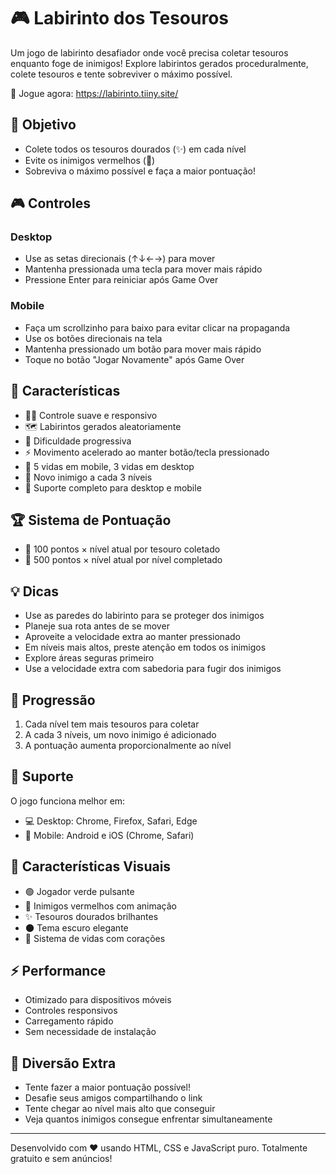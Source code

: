# 🎮 Labirinto dos Tesouros

Um jogo de labirinto desafiador onde você precisa coletar tesouros enquanto foge de inimigos! Explore labirintos gerados proceduralmente, colete tesouros e tente sobreviver o máximo possível.

🎯 Jogue agora: <a href="https://labirinto.tiiny.site/" target="_blank" rel="noopener noreferrer">https://labirinto.tiiny.site/</a>

## 🎯 Objetivo

- Colete todos os tesouros dourados (✨) em cada nível
- Evite os inimigos vermelhos (🔴)
- Sobreviva o máximo possível e faça a maior pontuação!

## 🎮 Controles

### Desktop
- Use as setas direcionais (↑↓←→) para mover
- Mantenha pressionada uma tecla para mover mais rápido
- Pressione Enter para reiniciar após Game Over

### Mobile
- Faça um scrollzinho para baixo para evitar clicar na propaganda
- Use os botões direcionais na tela
- Mantenha pressionado um botão para mover mais rápido
- Toque no botão "Jogar Novamente" após Game Over

## 🌟 Características

- 🏃‍♂️ Controle suave e responsivo
- 🗺️ Labirintos gerados aleatoriamente
- 🔄 Dificuldade progressiva
- ⚡ Movimento acelerado ao manter botão/tecla pressionado
- 💖 5 vidas em mobile, 3 vidas em desktop
- 👾 Novo inimigo a cada 3 níveis
- 📱 Suporte completo para desktop e mobile

## 🏆 Sistema de Pontuação

- 💎 100 pontos × nível atual por tesouro coletado
- 🌟 500 pontos × nível atual por nível completado

## 💡 Dicas

- Use as paredes do labirinto para se proteger dos inimigos
- Planeje sua rota antes de se mover
- Aproveite a velocidade extra ao manter pressionado
- Em níveis mais altos, preste atenção em todos os inimigos
- Explore áreas seguras primeiro
- Use a velocidade extra com sabedoria para fugir dos inimigos

## 🎯 Progressão

1. Cada nível tem mais tesouros para coletar
2. A cada 3 níveis, um novo inimigo é adicionado
3. A pontuação aumenta proporcionalmente ao nível

## 🔧 Suporte

O jogo funciona melhor em:
- 💻 Desktop: Chrome, Firefox, Safari, Edge
- 📱 Mobile: Android e iOS (Chrome, Safari)

## 🎨 Características Visuais

- 🟢 Jogador verde pulsante
- 🔴 Inimigos vermelhos com animação
- ✨ Tesouros dourados brilhantes
- 🌑 Tema escuro elegante
- 💖 Sistema de vidas com corações

## ⚡ Performance

- Otimizado para dispositivos móveis
- Controles responsivos
- Carregamento rápido
- Sem necessidade de instalação

## 🎪 Diversão Extra

- Tente fazer a maior pontuação possível!
- Desafie seus amigos compartilhando o link
- Tente chegar ao nível mais alto que conseguir
- Veja quantos inimigos consegue enfrentar simultaneamente

---

Desenvolvido com ❤️ usando HTML, CSS e JavaScript puro.
Totalmente gratuito e sem anúncios!
